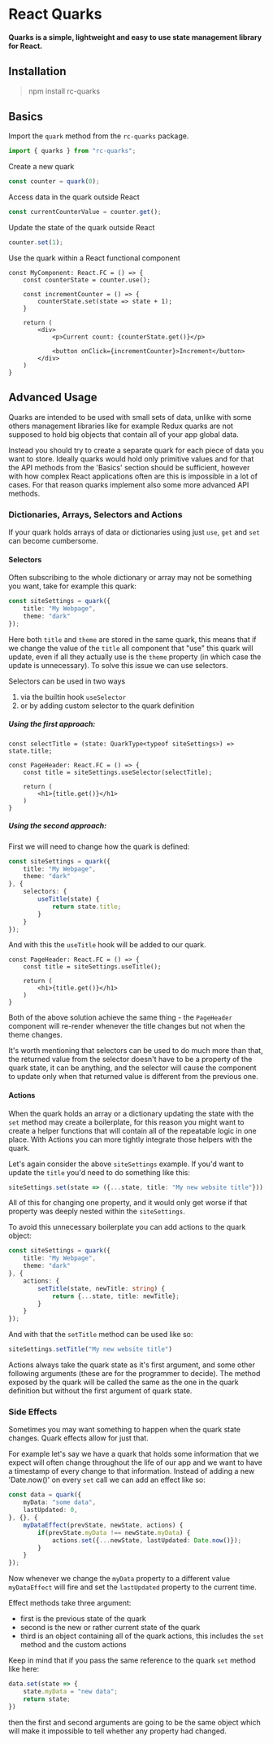 # React Quarks
#### Quarks is a simple, lightweight and easy to use state management library for React.

## Installation

> npm install rc-quarks

## Basics

Import the `quark` method from the `rc-quarks` package.

```ts
import { quarks } from "rc-quarks";
```

Create a new quark
```ts
const counter = quark(0);
```

Access data in the quark outside React
```ts
const currentCounterValue = counter.get();
```

Update the state of the quark outside React
```ts
counter.set(1);
```

Use the quark within a React functional component
```tsx
const MyComponent: React.FC = () => {
    const counterState = counter.use();

    const incrementCounter = () => {
        counterState.set(state => state + 1);
    }

    return (
        <div>
            <p>Current count: {counterState.get()}</p>

            <button onClick={incrementCounter}>Increment</button>
        </div>
    )
}
```

## Advanced Usage

Quarks are intended to be used with small sets of data, unlike with some others management libraries like for example Redux quarks are not supposed to hold big objects that contain all of your app global data.

Instead you should try to create a separate quark for each piece of data you want to store. Ideally quarks would hold only primitive values and for that the API methods from the 'Basics' section should be sufficient, however with how complex React applications often are this is impossible in a lot of cases. For that reason quarks implement also some more advanced API methods.

### Dictionaries, Arrays, Selectors and Actions

If your quark holds arrays of data or dictionaries using just `use`, `get` and `set` can become cumbersome.

#### Selectors

Often subscribing to the whole dictionary or array may not be something you want, take for example this quark:

```ts
const siteSettings = quark({
    title: "My Webpage",
    theme: "dark"
});
```

Here both `title` and `theme` are stored in the same quark, this means that if we change the value of the `title` all component that "use" this quark will update, even if all they actually use is the `theme` property (in which case the update is unnecessary). To solve this issue we can use selectors.

Selectors can be used in two ways
1. via the builtin hook `useSelector`
2. or by adding custom selector to the quark definition
  
##### Using the first approach:

```tsx
const selectTitle = (state: QuarkType<typeof siteSettings>) => state.title;

const PageHeader: React.FC = () => {
    const title = siteSettings.useSelector(selectTitle);

    return (
        <h1>{title.get()}</h1>
    )
}
```

##### Using the second approach:

First we will need to change how the quark is defined:

```ts
const siteSettings = quark({
    title: "My Webpage",
    theme: "dark"
}, {
    selectors: {
        useTitle(state) {
            return state.title;
        }
    }
});
```

And with this the `useTitle` hook will be added to our quark.

```tsx
const PageHeader: React.FC = () => {
    const title = siteSettings.useTitle();

    return (
        <h1>{title.get()}</h1>
    )
}
```

Both of the above solution achieve the same thing - the `PageHeader` component will re-render whenever the title changes but not when the theme changes.

It's worth mentioning that selectors can be used to do much more than that, the returned value from the selector doesn't have to be a property of the quark state, it can be anything, and the selector will cause the component to update only when that returned value is different from the previous one.

#### Actions

When the quark holds an array or a dictionary updating the state with the `set` method may create a boilerplate, for this reason you might want to create a helper functions that will contain all of the repeatable logic in one place. With Actions you can more tightly integrate those helpers with the quark.

Let's again consider the above `siteSettings` example. If you'd want to update the `title` you'd need to do something like this:

```ts
siteSettings.set(state => ({...state, title: "My new website title"}));
```

All of this for changing one property, and it would only get worse if that property was deeply nested within the `siteSettings`.

To avoid this unnecessary boilerplate you can add actions to the quark object:

```ts
const siteSettings = quark({
    title: "My Webpage",
    theme: "dark"
}, {
    actions: {
        setTitle(state, newTitle: string) {
            return {...state, title: newTitle};
        }
    }
});
```

And with that the `setTitle` method can be used like so:

```ts
siteSettings.setTitle("My new website title")
```

Actions always take the quark state as it's first argument, and some other following arguments (these are for the programmer to decide). The method exposed by the quark will be called the same as the one in the quark definition but without the first argument of quark state.

### Side Effects

Sometimes you may want something to happen when the quark state changes. Quark effects allow for just that.

For example let's say we have a quark that holds some information that we expect will often change throughout the life of our app and we want to have a timestamp of every change to that information. Instead of adding a new 'Date.now()' on every `set` call we can add an effect like so:

```ts
const data = quark({
    myData: "some data",
    lastUpdated: 0,
}, {}, {
    myDataEffect(prevState, newState, actions) {
        if(prevState.myData !== newState.myData) {
            actions.set({...newState, lastUpdated: Date.now()});
        }
    }
});
```

Now whenever we change the `myData` property to a different value `myDataEffect` will fire and set the `lastUpdated` property to the current time.

Effect methods take three argument:

* first is the previous state of the quark
* second is the new or rather current state of the quark
* third is an object containing all of the quark actions, this includes the `set` method and the custom actions

Keep in mind that if you pass the same reference to the quark `set` method like here: 
```ts
data.set(state => {
    state.myData = "new data";
    return state;
})
```
then the first and second arguments are going to be the same object which will make it impossible to tell whether any property had changed.